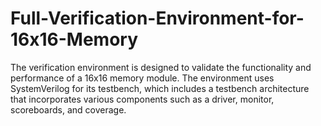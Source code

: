 # Full-Verification-Environment-for-16x16-Memory
The verification environment is designed to validate the functionality and performance of a 16x16 memory module. The environment uses SystemVerilog for its testbench, which includes a testbench architecture that incorporates various components such as a driver, monitor, scoreboards, and coverage.

